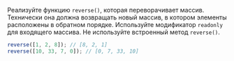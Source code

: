 
Реализуйте функцию `reverse()`, которая переворачивает массив. Технически она должна возвращать новый массив, в котором элементы расположены в обратном порядке. Используйте модификатор `readonly` для входящего массива. Не используйте встроенный метод `reverse()`.

```typescript
reverse([1, 2, 8]); // [8, 2, 1]
reverse([10, 33, 7, 0]); // [0, 7, 33, 10]
```

